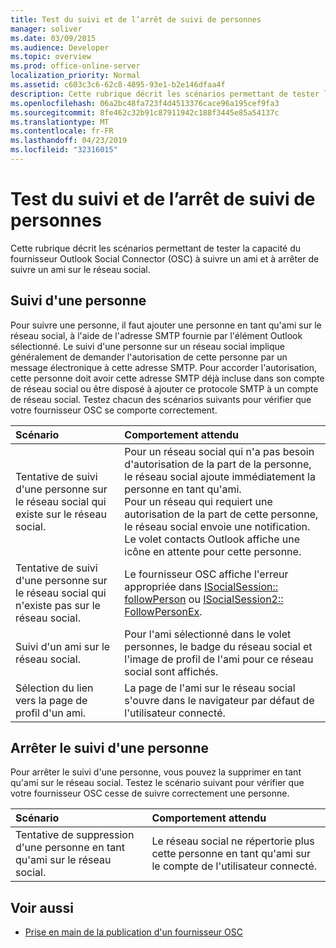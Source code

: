 ```yaml
---
title: Test du suivi et de l’arrêt de suivi de personnes
manager: soliver
ms.date: 03/09/2015
ms.audience: Developer
ms.topic: overview
ms.prod: office-online-server
localization_priority: Normal
ms.assetid: c603c3c6-62c8-4895-93e1-b2e146dfaa4f
description: Cette rubrique décrit les scénarios permettant de tester la capacité du fournisseur Outlook Social Connector (OSC) à suivre un ami et à arrêter de suivre un ami sur le réseau social.
ms.openlocfilehash: 06a2bc48fa723f4d4513376cace96a195cef9fa3
ms.sourcegitcommit: 8fe462c32b91c87911942c188f3445e85a54137c
ms.translationtype: MT
ms.contentlocale: fr-FR
ms.lasthandoff: 04/23/2019
ms.locfileid: "32316015"
---
```

# <a name="testing-following-and-stop-following-persons"></a>Test du suivi et de l’arrêt de suivi de personnes

Cette rubrique décrit les scénarios permettant de tester la capacité du fournisseur Outlook Social Connector (OSC) à suivre un ami et à arrêter de suivre un ami sur le réseau social.
  
## <a name="following-a-person"></a>Suivi d'une personne

Pour suivre une personne, il faut ajouter une personne en tant qu'ami sur le réseau social, à l'aide de l'adresse SMTP fournie par l'élément Outlook sélectionné. Le suivi d'une personne sur un réseau social implique généralement de demander l'autorisation de cette personne par un message électronique à cette adresse SMTP. Pour accorder l'autorisation, cette personne doit avoir cette adresse SMTP déjà incluse dans son compte de réseau social ou être disposé à ajouter ce protocole SMTP à un compte de réseau social. Testez chacun des scénarios suivants pour vérifier que votre fournisseur OSC se comporte correctement.
  
|**Scénario**|**Comportement attendu**|
|:-----|:-----|
|Tentative de suivi d'une personne sur le réseau social qui existe sur le réseau social.  <br/> |Pour un réseau social qui n'a pas besoin d'autorisation de la part de la personne, le réseau social ajoute immédiatement la personne en tant qu'ami.  <br/> Pour un réseau qui requiert une autorisation de la part de cette personne, le réseau social envoie une notification. Le volet contacts Outlook affiche une icône en attente pour cette personne.  <br/> |
|Tentative de suivi d'une personne sur le réseau social qui n'existe pas sur le réseau social.  <br/> |Le fournisseur OSC affiche l'erreur appropriée dans [ISocialSession:: followPerson](isocialsession-followperson.md) ou [ISocialSession2:: FollowPersonEx](isocialsession2-followpersonex.md).  <br/> |
|Suivi d'un ami sur le réseau social.  <br/> |Pour l'ami sélectionné dans le volet personnes, le badge du réseau social et l'image de profil de l'ami pour ce réseau social sont affichés.  <br/> |
|Sélection du lien vers la page de profil d'un ami.  <br/> |La page de l'ami sur le réseau social s'ouvre dans le navigateur par défaut de l'utilisateur connecté.  <br/> |
   
## <a name="stop-following-a-person"></a>Arrêter le suivi d'une personne

Pour arrêter le suivi d'une personne, vous pouvez la supprimer en tant qu'ami sur le réseau social. Testez le scénario suivant pour vérifier que votre fournisseur OSC cesse de suivre correctement une personne.
  
|**Scénario**|**Comportement attendu**|
|:-----|:-----|
|Tentative de suppression d'une personne en tant qu'ami sur le réseau social.  <br/> |Le réseau social ne répertorie plus cette personne en tant qu'ami sur le compte de l'utilisateur connecté.  <br/> |
   
## <a name="see-also"></a>Voir aussi

- [Prise en main de la publication d'un fournisseur OSC](getting-ready-to-release-an-osc-provider.md)

